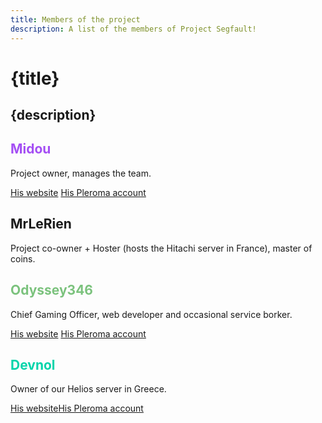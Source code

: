 ```yaml
---
title: Members of the project
description: A list of the members of Project Segfault!
---
```


<div class="oh-fuck-center">

# {title}

## {description}

<h2 style="color: #a44ef4"> Midou </h2>
Project owner, manages the team. 
<p><a href="https://miicord.com" class="button midoucolored">His website</a> <a href="https://social.projectsegfau.lt/Midou" class="button pleromacolored">His Pleroma account</a></p>

<h2> MrLeRien </h2>
Project co-owner + Hoster (hosts the Hitachi server in France), master of coins.

<h2 style="color: #7bc27d"> Odyssey346 </h2>
Chief Gaming Officer, web developer and occasional service borker. 
<p><a href="https://odyssey346.github.io" class="button odysscolored">His website</a> <a href="https://social.projectsegfau.lt/Odyssey346" class="button pleromacolored">His Pleroma account</a></p>

<h2 style="color: #00d4aa"> Devnol </h2>
Owner of our Helios server in Greece. 
<p><a href="https://devnol.github.io" class="button">His website</a><a href="https://social.projectsegfau.lt/Panos" class="button pleromacolored">His Pleroma account</a></p>

</div>
